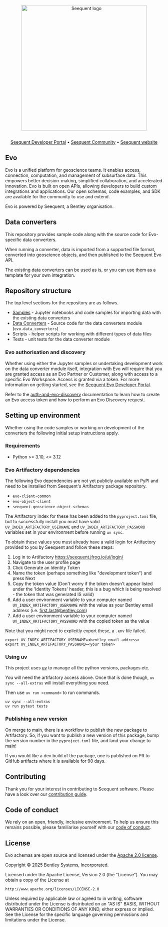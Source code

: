 <p align="center"><a href="https://seequent.com" target="_blank"><picture><source media="(prefers-color-scheme: dark)" srcset="https://developer.seequent.com/img/seequent-logo-dark.svg" alt="Seequent logo" width="400" /><img src="https://developer.seequent.com/img/seequent-logo.svg" alt="Seequent logo" width="400" /></picture></a></p>
<p align="center">
    <a href="https://github.com/seequent/evo-open-data-converters/actions/workflows/on-merge.yaml"><img src="https://github.com/seequent/evo-open-data-converters/actions/workflows/on-merge.yaml/badge.svg" alt="" /></a>
</p>
<p align="center">
    <a href="https://developer.seequent.com/" target="_blank">Seequent Developer Portal</a>
    &bull; <a href="https://community.seequent.com/" target="_blank">Seequent Community</a>
    &bull; <a href="https://seequent.com" target="_blank">Seequent website</a>
</p>

## Evo

Evo is a unified platform for geoscience teams. It enables access, connection, computation, and management of subsurface data. This empowers better decision-making, simplified collaboration, and accelerated innovation. Evo is built on open APIs, allowing developers to build custom integrations and applications. Our open schemas, code examples, and SDK are available for the community to use and extend. 

Evo is powered by Seequent, a Bentley organisation.

## Data converters

This repository provides sample code along with the source code for Evo-specific data converters.

When running a converter, data is imported from a supported file format, converted into geoscience objects, and then published to the Seequent Evo API.

The existing data converters can be used as is, or you can use them as a template for your own integration.

## Repository structure

The top level sections for the repository are as follows.

- [Samples](samples/README.md) - Jupyter notebooks and code samples for importing data with the existing data converters
- [Data Converters](src/evo/data_converters/README.md) - Source code for the data converters module (`evo.data_converters`)
- Scripts - helper scripts for working with different types of data files
- Tests - unit tests for the data converter module

### Evo authorisation and discovery

Whether using either the Jupyter samples or undertaking development work on the data converter module itself, integration with Evo will require that you are granted access as an Evo Partner or Customer, along with access to a specific Evo Workspace. Access is granted via a token. For more information on getting started, see the [Seequent Evo Developer Portal](https://developer.seequent.com/).

Refer to the [auth-and-evo-discovery](samples/auth-and-evo-discovery/python/README.md) documentation to learn how to create an Evo access token and how to perform an Evo Discovery request.

## Setting up environment

Whether using the code samples or working on development of the converters the following initial setup instructions apply.

### Requirements

- Python >= 3.10, <= 3.12

### Evo Artifactory dependencies

The following Evo dependencies are not yet publicly available on PyPI and need to be installed from Seequent's Artifactory package repository.

- `evo-client-common`
- `evo-object-client`
- `seequent-geoscience-object-schemas`

The Artifactory index for these has been added to the `pyproject.toml` file, but to successfully install you must have valid `UV_INDEX_ARTIFACTORY_USERNAME` and `UV_INDEX_ARTIFACTORY_PASSWORD` variables set in your environment before running `uv sync`.

To obtain these values you must already have a valid login for Artifactory provided to you by Seequent and follow these steps:

1. Log in to Artifactory https://seequent.jfrog.io/ui/login/
1. Navigate to the user profile page
1. Click Generate an Identity Token
1. Name the token (perhaps something like "development token") and press Next
1. Copy the token value (Don't worry if the token doesn't appear listed under the 'Identity Tokens' header, this is a bug which is being resolved - the token that was generated IS valid)
1. Add a user environment variable to your computer named `UV_INDEX_ARTIFACTORY_USERNAME` with the value as your Bentley email address (i.e. first.last@bentley.com)
1. Add a user environment variable to your computer named `UV_INDEX_ARTIFACTORY_PASSWORD` with the copied token as the value

Note that you might need to explicitly export these, a `.env` file failed.

```shell
export UV_INDEX_ARTIFACTORY_USERNAME=<bentley email address>
export UV_INDEX_ARTIFACTORY_PASSWORD=<your token>
```

### Using uv

This project uses [uv](https://docs.astral.sh/uv/) to manage all the python
versions, packages etc.

You will need the artifactory access above. Once that is done though, `uv sync --all-extras` will install everything you need.

Then use `uv run <command>` to run commands.

```shell
uv sync --all-extras
uv run pytest tests
```

### Publishing a new version

On merge to main, there is a workflow to publish the new package to Artifactory. So, if you want to publish a new version of this package, bump the version number in the `pyproject.toml` file, and land your change to main!

If you would like a dev build of the package, one is published on PR to GitHub artifacts where it is available for 90 days.

## Contributing

Thank you for your interest in contributing to Seequent software. Please have a look over our [contribution guide](./CONTRIBUTING.md).

## Code of conduct

We rely on an open, friendly, inclusive environment. To help us ensure this remains possible, please familiarise yourself with our [code of conduct](./CODE_OF_CONDUCT.md).

## License
Evo schemas are open source and licensed under the [Apache 2.0 license](./LICENSE.md).

Copyright © 2025 Bentley Systems, Incorporated.

Licensed under the Apache License, Version 2.0 (the "License").
You may obtain a copy of the License at

    http://www.apache.org/licenses/LICENSE-2.0

Unless required by applicable law or agreed to in writing, software
distributed under the License is distributed on an "AS IS" BASIS,
WITHOUT WARRANTIES OR CONDITIONS OF ANY KIND, either express or implied.
See the License for the specific language governing permissions and
limitations under the License.
